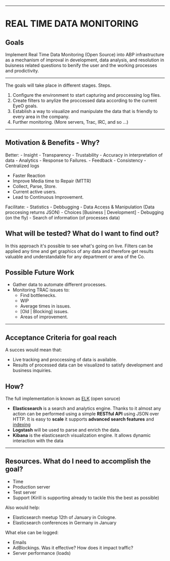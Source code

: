 ---

REAL TIME DATA MONITORING
=========================

Goals
------------

Implement Real Time Data Monitoring (Open Source) into ABP infrastructure as
a mechanism of improval in development, data analysis, and resolution
in buisness related questions to benify the user and the working
processes and prodictivity.

________________________________________________________________


The goals will take place in different stages.
  Steps.
   1. Configure the environment to start capturing and proccessing log files.
   2. Create filters to anylize the proccessed data according
      to the current EyeO goals.
   3. Establish a way to visualize and manipulate the data that is friendly to
      every area in the company.
   4. Further monitoring. (More servers, Trac, IRC, and so ...)

________________________________________________________________

Motivation & Benefits  - Why?
-----------------------------

   Better:
      - Insight
      - Transparency
      - Trustability
      - Accuracy in interpretation of data
      - Analytics
      - Response to Failures.
      - Feedback
      - Consistency
      - Centralized logs

  - Faster Reaction
  - Improve Media time to Repair (MTTR)
  - Collect, Parse, Store.
  - Current active users.
  - Lead to Continuous Improvement.

  Facilitate:
     - Statistics
     - Debbugging
     - Data Access & Manipulation (Data proccesing returns JSON)
     - Choices [Business | Development]
     - Debugging (on the fly)
     - Search of information (of processes data)

What will be tested? What do I want to find out?
--------------------

In this approach it's possible to see what's going on live.
Filters can be applied any time and get graphics of any data and therefore
get results valuable and understandable for any department or area of the Co.


Possible Future Work
--------------------

   - Gather data to automate different processes.
   - Monitoring TRAC issues to:
      - Find bottlenecks.
      - WIP
      - Average times in issues.
      - [Old | Blocking] issues.
      - Areas of improvement.

______________________________________________________________


Acceptance Criteria for goal reach
----------------------------------

A succes would mean that:

   - Live tracking and proccessing of data is available.
   - Results of processed data can be visualized to satisfy
     development and business inquiries.

How?
----

  The full implementation is known as [ELK](http://www.elasticsearch.org/overview/) (open soruce)

  - **Elasticsearch** is a search and analytics engine.
     Thanks to it almost any action can be performed using
     a simple **RESTful API** using JSON over HTTP. It is easy to **scale**
     it supports **advanced search features** and [indexing](http://lucene.apache.org/core/)
  - **Logstash** will be used to parse and enrich the data.
  - **Kibana** is the elasticsearch visualization engine.
     It allows dynamic interaction with the data

_________________________________________________________


Resources. What do I need to accomplish the goal?
-------------------------------------------------

  - Time
  - Production server
  - Test server
  - Support
    (Kirill is supporting already to tackle this the best as possible)

Also would help:

  - Elasticsearch meetup 12th of January in Cologne.
  - Elasticsearch conferences in Germany in January

What else can be logged:

  - Emails
  - AdBlockings. Was it effective? How does it impact traffic?
  - Server performance (loads)
